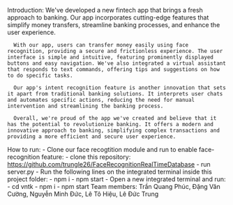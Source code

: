 Introduction:
      We've developed a new fintech app that brings a fresh approach to banking. Our app incorporates cutting-edge features that simplify money transfers, streamline banking processes, and enhance the user experience.

      With our app, users can transfer money easily using face recognition, providing a secure and frictionless experience. The user interface is simple and intuitive, featuring prominently displayed buttons and easy navigation. We've also integrated a virtual assistant that responds to text commands, offering tips and suggestions on how to do specific tasks.

      Our app's intent recognition feature is another innovation that sets it apart from traditional banking solutions. It interprets user chats and automates specific actions, reducing the need for manual intervention and streamlining the banking process.

      Overall, we're proud of the app we've created and believe that it has the potential to revolutionize banking. It offers a modern and innovative approach to banking, simplifying complex transactions and providing a more efficient and secure user experience.
      
How to run:
      - Clone our face recogtition module and run to enable face-recognition feature:
            - clone this repository: https://github.com/trungle26/FaceRecognitionRealTimeDatabase
            - run server.py
      - Run the following lines on the integrated terminal inside this project folder:
            - npm i
            - npm start
      - Open a new integrated terminal and run:
            - cd vntk
            - npm i
            - npm start
Team members:
      Trần Quang Phúc,
      Đặng Văn Cường,
      Nguyễn Minh Đức,
      Lê Tô Hiệu,
      Lê Đức Trung
